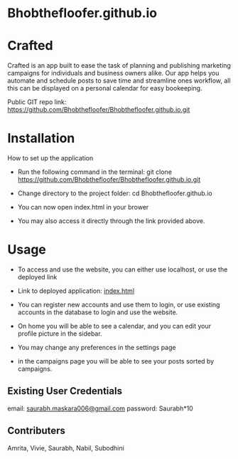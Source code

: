# Bhobthefloofer.github.io

# Crafted
Crafted is an app built to ease the task of planning and publishing marketing campaigns for individuals and business owners alike. Our app helps you automate and schedule posts to save time and streamline ones workflow, all this can be displayed on a personal calendar for easy bookeeping. 

Public GIT repo link: https://github.com/Bhobthefloofer/Bhobthefloofer.github.io.git

# Installation 
How to set up the application 
- Run the following command in the terminal: git clone https://github.com/Bhobthefloofer/Bhobthefloofer.github.io.git

- Change directory to the project folder: cd Bhobthefloofer.github.io

- You can now open index.html in your brower 

- You may also access it directly through the link provided above.

# Usage 
- To access and use the website, you can either use localhost, or use the deployed link

- Link to deployed application: [index.html](https://bhobthefloofer.github.io/)

- You can register new accounts and use them to login, or use existing accounts in the database to login and use the website.

- On home you will be able to see a calendar, and you can edit your profile picture in the sidebar. 

- You may change any preferences in the settings page

- in the campaigns page you will be able to see your posts sorted by campaigns. 

## Existing User Credentials
email: saurabh.maskara006@gmail.com
password: Saurabh*10

## Contributers
Amrita, Vivie, Saurabh, Nabil, Subodhini




